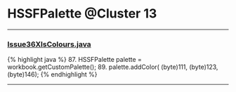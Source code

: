 # HSSFPalette @Cluster 13

***

### [Issue36XlsColours.java](https://searchcode.com/codesearch/view/64531463/)
{% highlight java %}
87. HSSFPalette palette = workbook.getCustomPalette();
89.   palette.addColor( (byte)111, (byte)123, (byte)146);
{% endhighlight %}

***

